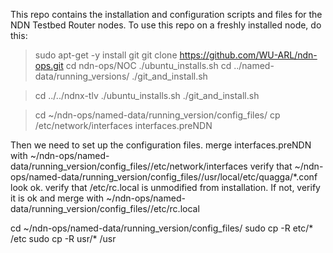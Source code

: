 
This repo contains the installation and configuration
scripts and files for the NDN Testbed Router nodes.
To use this repo on a freshly installed node, do this:

> sudo apt-get -y install git
> git clone https://github.com/WU-ARL/ndn-ops.git
> cd ndn-ops/NOC
> ./ubuntu_installs.sh
> cd ../named-data/running_versions/
> ./git_and_install.sh

> cd ../../ndnx-tlv
> ./ubuntu_installs.sh
> ./git_and_install.sh

> cd ~/ndn-ops/named-data/running_version/config_files/<name>
> cp /etc/network/interfaces interfaces.preNDN


Then we need to set up the configuration files.
merge interfaces.preNDN with ~/ndn-ops/named-data/running_version/config_files/<name>/etc/network/interfaces
verify that ~/ndn-ops/named-data/running_version/config_files/<name>/usr/local/etc/quagga/*.conf look ok.
verify that /etc/rc.local is unmodified from installation. If not, verify it is ok and merge with
~/ndn-ops/named-data/running_version/config_files/<name>/etc/rc.local

cd ~/ndn-ops/named-data/running_version/config_files/<name>
sudo cp -R etc/* /etc
sudo cp -R usr/* /usr
